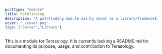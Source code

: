 ```yaml
---
posttype: "module" 
title: Pathfinding
description: "A pathfinding module mainly meant as a library/framework for other modules"
cover: "./cover.png"
tags: ["Server","Library"]
---
```

This is a module for Terasology. It is currently lacking a README.md for documenting its purpose, usage, and contribution to Terasology.